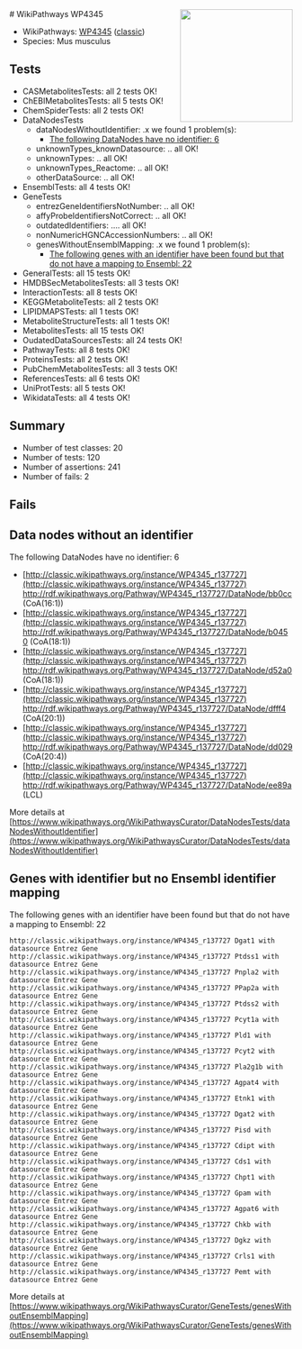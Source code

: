 <img style="float: right; width: 200px" src="https://upload.wikimedia.org/wikipedia/commons/thumb/8/83/Wplogo_with_text_500.png/640px-Wplogo_with_text_500.png" />
# WikiPathways WP4345

* WikiPathways: [WP4345](https://wikipathways.org/pathways/WP4345) ([classic](https://classic.wikipathways.org/instance/WP4345))
* Species: Mus musculus
## Tests
* CASMetabolitesTests: all 2 tests OK!
* ChEBIMetabolitesTests: all 5 tests OK!
* ChemSpiderTests: all 2 tests OK!
* DataNodesTests
    * dataNodesWithoutIdentifier: .x we found 1 problem(s):
        * [The following DataNodes have no identifier: 6](#d2d32fa5)
    * unknownTypes_knownDatasource: .. all OK!
    * unknownTypes: .. all OK!
    * unknownTypes_Reactome: .. all OK!
    * otherDataSource: .. all OK!
* EnsemblTests: all 4 tests OK!
* GeneTests
    * entrezGeneIdentifiersNotNumber: .. all OK!
    * affyProbeIdentifiersNotCorrect: .. all OK!
    * outdatedIdentifiers: .... all OK!
    * nonNumericHGNCAccessionNumbers: .. all OK!
    * genesWithoutEnsemblMapping: .x we found 1 problem(s):
        * [The following genes with an identifier have been found but that do not have a mapping to Ensembl: 22](#c4e5432e)
* GeneralTests: all 15 tests OK!
* HMDBSecMetabolitesTests: all 3 tests OK!
* InteractionTests: all 8 tests OK!
* KEGGMetaboliteTests: all 2 tests OK!
* LIPIDMAPSTests: all 1 tests OK!
* MetaboliteStructureTests: all 1 tests OK!
* MetabolitesTests: all 15 tests OK!
* OudatedDataSourcesTests: all 24 tests OK!
* PathwayTests: all 8 tests OK!
* ProteinsTests: all 2 tests OK!
* PubChemMetabolitesTests: all 3 tests OK!
* ReferencesTests: all 6 tests OK!
* UniProtTests: all 5 tests OK!
* WikidataTests: all 4 tests OK!


## Summary

* Number of test classes: 20
* Number of tests: 120
* Number of assertions: 241
* Number of fails: 2

## Fails

<a name="d2d32fa5" />

## Data nodes without an identifier

The following DataNodes have no identifier: 6

* [http://classic.wikipathways.org/instance/WP4345_r137727](http://classic.wikipathways.org/instance/WP4345_r137727) http://rdf.wikipathways.org/Pathway/WP4345_r137727/DataNode/bb0cc (CoA(16:1))
* [http://classic.wikipathways.org/instance/WP4345_r137727](http://classic.wikipathways.org/instance/WP4345_r137727) http://rdf.wikipathways.org/Pathway/WP4345_r137727/DataNode/b0450 (CoA(18:1))
* [http://classic.wikipathways.org/instance/WP4345_r137727](http://classic.wikipathways.org/instance/WP4345_r137727) http://rdf.wikipathways.org/Pathway/WP4345_r137727/DataNode/d52a0 (CoA(18:1))
* [http://classic.wikipathways.org/instance/WP4345_r137727](http://classic.wikipathways.org/instance/WP4345_r137727) http://rdf.wikipathways.org/Pathway/WP4345_r137727/DataNode/dfff4 (CoA(20:1))
* [http://classic.wikipathways.org/instance/WP4345_r137727](http://classic.wikipathways.org/instance/WP4345_r137727) http://rdf.wikipathways.org/Pathway/WP4345_r137727/DataNode/dd029 (CoA(20:4))
* [http://classic.wikipathways.org/instance/WP4345_r137727](http://classic.wikipathways.org/instance/WP4345_r137727) http://rdf.wikipathways.org/Pathway/WP4345_r137727/DataNode/ee89a (LCL)


More details at [https://www.wikipathways.org/WikiPathwaysCurator/DataNodesTests/dataNodesWithoutIdentifier](https://www.wikipathways.org/WikiPathwaysCurator/DataNodesTests/dataNodesWithoutIdentifier)

<a name="c4e5432e" />

## Genes with identifier but no Ensembl identifier mapping

The following genes with an identifier have been found but that do not have a mapping to Ensembl: 22
```
http://classic.wikipathways.org/instance/WP4345_r137727 Dgat1 with datasource Entrez Gene
http://classic.wikipathways.org/instance/WP4345_r137727 Ptdss1 with datasource Entrez Gene
http://classic.wikipathways.org/instance/WP4345_r137727 Pnpla2 with datasource Entrez Gene
http://classic.wikipathways.org/instance/WP4345_r137727 PPap2a with datasource Entrez Gene
http://classic.wikipathways.org/instance/WP4345_r137727 Ptdss2 with datasource Entrez Gene
http://classic.wikipathways.org/instance/WP4345_r137727 Pcyt1a with datasource Entrez Gene
http://classic.wikipathways.org/instance/WP4345_r137727 Pld1 with datasource Entrez Gene
http://classic.wikipathways.org/instance/WP4345_r137727 Pcyt2 with datasource Entrez Gene
http://classic.wikipathways.org/instance/WP4345_r137727 Pla2g1b with datasource Entrez Gene
http://classic.wikipathways.org/instance/WP4345_r137727 Agpat4 with datasource Entrez Gene
http://classic.wikipathways.org/instance/WP4345_r137727 Etnk1 with datasource Entrez Gene
http://classic.wikipathways.org/instance/WP4345_r137727 Dgat2 with datasource Entrez Gene
http://classic.wikipathways.org/instance/WP4345_r137727 Pisd with datasource Entrez Gene
http://classic.wikipathways.org/instance/WP4345_r137727 Cdipt with datasource Entrez Gene
http://classic.wikipathways.org/instance/WP4345_r137727 Cds1 with datasource Entrez Gene
http://classic.wikipathways.org/instance/WP4345_r137727 Chpt1 with datasource Entrez Gene
http://classic.wikipathways.org/instance/WP4345_r137727 Gpam with datasource Entrez Gene
http://classic.wikipathways.org/instance/WP4345_r137727 Agpat6 with datasource Entrez Gene
http://classic.wikipathways.org/instance/WP4345_r137727 Chkb with datasource Entrez Gene
http://classic.wikipathways.org/instance/WP4345_r137727 Dgkz with datasource Entrez Gene
http://classic.wikipathways.org/instance/WP4345_r137727 Crls1 with datasource Entrez Gene
http://classic.wikipathways.org/instance/WP4345_r137727 Pemt with datasource Entrez Gene
```

More details at [https://www.wikipathways.org/WikiPathwaysCurator/GeneTests/genesWithoutEnsemblMapping](https://www.wikipathways.org/WikiPathwaysCurator/GeneTests/genesWithoutEnsemblMapping)

